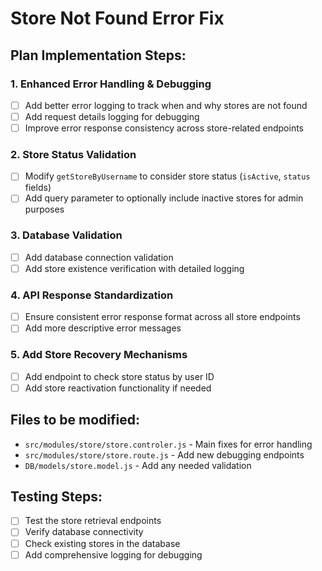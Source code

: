 # Store Not Found Error Fix

## Plan Implementation Steps:

### 1. Enhanced Error Handling & Debugging
- [ ] Add better error logging to track when and why stores are not found
- [ ] Add request details logging for debugging
- [ ] Improve error response consistency across store-related endpoints

### 2. Store Status Validation
- [ ] Modify `getStoreByUsername` to consider store status (`isActive`, `status` fields)
- [ ] Add query parameter to optionally include inactive stores for admin purposes

### 3. Database Validation
- [ ] Add database connection validation
- [ ] Add store existence verification with detailed logging

### 4. API Response Standardization
- [ ] Ensure consistent error response format across all store endpoints
- [ ] Add more descriptive error messages

### 5. Add Store Recovery Mechanisms
- [ ] Add endpoint to check store status by user ID
- [ ] Add store reactivation functionality if needed

## Files to be modified:
- `src/modules/store/store.controler.js` - Main fixes for error handling
- `src/modules/store/store.route.js` - Add new debugging endpoints
- `DB/models/store.model.js` - Add any needed validation

## Testing Steps:
- [ ] Test the store retrieval endpoints
- [ ] Verify database connectivity
- [ ] Check existing stores in the database
- [ ] Add comprehensive logging for debugging
